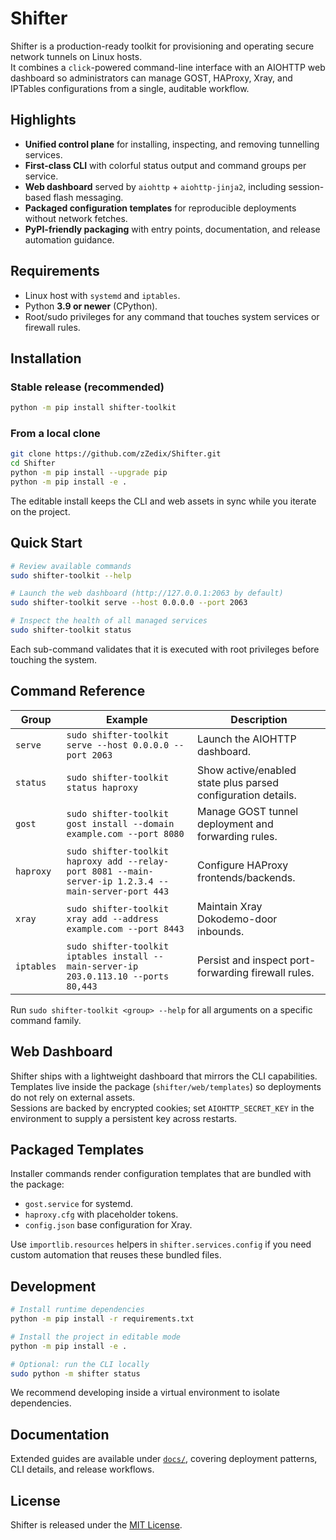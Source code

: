 # Shifter

Shifter is a production-ready toolkit for provisioning and operating secure network tunnels on Linux hosts.  
It combines a `click`-powered command-line interface with an AIOHTTP web dashboard so administrators can manage GOST, HAProxy, Xray, and IPTables configurations from a single, auditable workflow.

## Highlights
- **Unified control plane** for installing, inspecting, and removing tunnelling services.
- **First-class CLI** with colorful status output and command groups per service.
- **Web dashboard** served by `aiohttp` + `aiohttp-jinja2`, including session-based flash messaging.
- **Packaged configuration templates** for reproducible deployments without network fetches.
- **PyPI-friendly packaging** with entry points, documentation, and release automation guidance.

## Requirements
- Linux host with `systemd` and `iptables`.
- Python **3.9 or newer** (CPython).
- Root/sudo privileges for any command that touches system services or firewall rules.

## Installation

### Stable release (recommended)
```bash
python -m pip install shifter-toolkit
```

### From a local clone
```bash
git clone https://github.com/zZedix/Shifter.git
cd Shifter
python -m pip install --upgrade pip
python -m pip install -e .
```

The editable install keeps the CLI and web assets in sync while you iterate on the project.

## Quick Start
```bash
# Review available commands
sudo shifter-toolkit --help

# Launch the web dashboard (http://127.0.0.1:2063 by default)
sudo shifter-toolkit serve --host 0.0.0.0 --port 2063

# Inspect the health of all managed services
sudo shifter-toolkit status
```

Each sub-command validates that it is executed with root privileges before touching the system.

## Command Reference

| Group | Example | Description |
| --- | --- | --- |
| `serve` | `sudo shifter-toolkit serve --host 0.0.0.0 --port 2063` | Launch the AIOHTTP dashboard. |
| `status` | `sudo shifter-toolkit status haproxy` | Show active/enabled state plus parsed configuration details. |
| `gost` | `sudo shifter-toolkit gost install --domain example.com --port 8080` | Manage GOST tunnel deployment and forwarding rules. |
| `haproxy` | `sudo shifter-toolkit haproxy add --relay-port 8081 --main-server-ip 1.2.3.4 --main-server-port 443` | Configure HAProxy frontends/backends. |
| `xray` | `sudo shifter-toolkit xray add --address example.com --port 8443` | Maintain Xray Dokodemo-door inbounds. |
| `iptables` | `sudo shifter-toolkit iptables install --main-server-ip 203.0.113.10 --ports 80,443` | Persist and inspect port-forwarding firewall rules. |

Run `sudo shifter-toolkit <group> --help` for all arguments on a specific command family.

## Web Dashboard
Shifter ships with a lightweight dashboard that mirrors the CLI capabilities.  
Templates live inside the package (`shifter/web/templates`) so deployments do not rely on external assets.  
Sessions are backed by encrypted cookies; set `AIOHTTP_SECRET_KEY` in the environment to supply a persistent key across restarts.

## Packaged Templates
Installer commands render configuration templates that are bundled with the package:
- `gost.service` for systemd.
- `haproxy.cfg` with placeholder tokens.
- `config.json` base configuration for Xray.

Use `importlib.resources` helpers in `shifter.services.config` if you need custom automation that reuses these bundled files.

## Development
```bash
# Install runtime dependencies
python -m pip install -r requirements.txt

# Install the project in editable mode
python -m pip install -e .

# Optional: run the CLI locally
sudo python -m shifter status
```

We recommend developing inside a virtual environment to isolate dependencies.

## Documentation
Extended guides are available under [`docs/`](docs/index.md), covering deployment patterns, CLI details, and release workflows.

## License
Shifter is released under the [MIT License](LICENSE).
